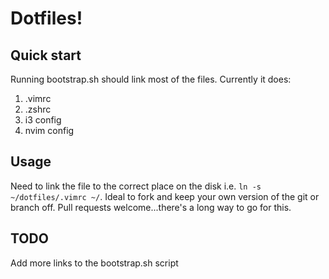 # Dotfiles!

## Quick start
Running bootstrap.sh should link most of the files. Currently it does:
1. .vimrc
2. .zshrc
3. i3 config
4. nvim config

## Usage
Need to link the file to the correct place on the disk i.e. `ln -s ~/dotfiles/.vimrc ~/`.
Ideal to fork and keep your own version of the git or branch off. Pull requests welcome...there's a long way to go for this.

## TODO
Add more links to the bootstrap.sh script
